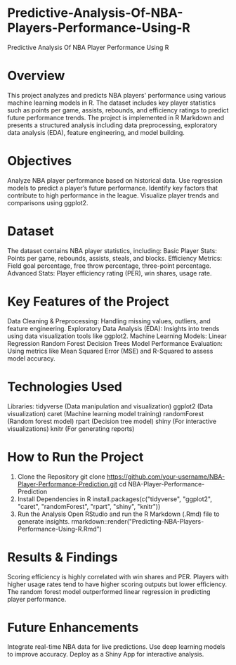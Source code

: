 # Predictive-Analysis-Of-NBA-Players-Performance-Using-R
Predictive Analysis Of NBA Player Performance Using R
# Overview
This project analyzes and predicts NBA players' performance using various machine learning models in R. The dataset includes key player statistics such as points per game, assists, rebounds, and efficiency ratings to predict future performance trends.
The project is implemented in R Markdown and presents a structured analysis including data preprocessing, exploratory data analysis (EDA), feature engineering, and model building.

# Objectives
Analyze NBA player performance based on historical data.
Use regression models to predict a player’s future performance.
Identify key factors that contribute to high performance in the league.
Visualize player trends and comparisons using ggplot2.

# Dataset
The dataset contains NBA player statistics, including:
Basic Player Stats: Points per game, rebounds, assists, steals, and blocks.
Efficiency Metrics: Field goal percentage, free throw percentage, three-point percentage.
Advanced Stats: Player efficiency rating (PER), win shares, usage rate.

# Key Features of the Project
 Data Cleaning & Preprocessing: Handling missing values, outliers, and feature engineering.
 Exploratory Data Analysis (EDA): Insights into trends using data visualization tools like ggplot2.
 Machine Learning Models:
Linear Regression
Random Forest
Decision Trees
 Model Performance Evaluation: Using metrics like Mean Squared Error (MSE) and R-Squared to assess model accuracy.

# Technologies Used
Libraries:
tidyverse (Data manipulation and visualization)
ggplot2 (Data visualization)
caret (Machine learning model training)
randomForest (Random forest model)
rpart (Decision tree model)
shiny (For interactive visualizations)
knitr (For generating reports)

# How to Run the Project
1. Clone the Repository
git clone https://github.com/your-username/NBA-Player-Performance-Prediction.git
cd NBA-Player-Performance-Prediction
2. Install Dependencies in R
   install.packages(c("tidyverse", "ggplot2", "caret", "randomForest", "rpart", "shiny", "knitr"))
3. Run the Analysis
Open RStudio and run the R Markdown (.Rmd) file to generate insights.
rmarkdown::render("Predicting-NBA-Players-Performance-Using-R.Rmd")

# Results & Findings
Scoring efficiency is highly correlated with win shares and PER.
Players with higher usage rates tend to have higher scoring outputs but lower efficiency.
The random forest model outperformed linear regression in predicting player performance.

# Future Enhancements
Integrate real-time NBA data for live predictions.
Use deep learning models to improve accuracy.
Deploy as a Shiny App for interactive analysis.
   
   
